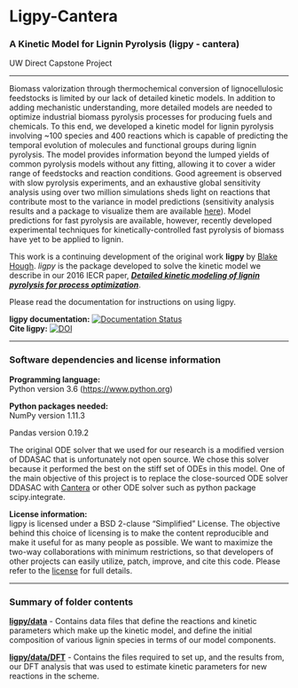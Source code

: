 # Ligpy-Cantera 
### A Kinetic Model for Lignin Pyrolysis (ligpy - cantera)
UW Direct Capstone Project 

------

Biomass valorization through thermochemical conversion of lignocellulosic feedstocks is limited by our lack of detailed kinetic models. In addition to adding mechanistic understanding, more detailed models are needed to optimize industrial biomass pyrolysis processes for producing fuels and chemicals. To this end, we developed a kinetic model for lignin pyrolysis involving ~100 species and 400 reactions which is capable of predicting the temporal evolution of molecules and functional groups during lignin pyrolysis. The model provides information beyond the lumped yields of common pyrolysis models without any fitting, allowing it to cover a wider range of feedstocks and reaction conditions. Good agreement is observed with slow pyrolysis experiments, and an exhaustive global sensitivity analysis using over two million simulations sheds light on reactions that contribute most to the variance in model predictions (sensitivity analysis results and a package to visualize them are available  [here](https://github.com/houghb/savvy)). Model predictions for fast pyrolysis are available, however, recently developed experimental techniques for kinetically-controlled fast pyrolysis of biomass have yet to be applied to lignin.

This work is a continuing development of the original work **ligpy** by [Blake Hough](https://github.com/houghb). *ligpy* is the package developed to solve the kinetic model we describe in our 2016 IECR paper, ***[Detailed kinetic modeling of lignin pyrolysis for process optimization](http://pubs.acs.org/doi/abs/10.1021/acs.iecr.6b02092)***.

Please read the documentation for instructions on using ligpy.

**ligpy documentation:** [![Documentation Status](https://readthedocs.org/projects/ligpy/badge/?version=latest)](http://ligpy.readthedocs.io/en/latest/?badge=latest)  
**Cite ligpy:** [![DOI](https://zenodo.org/badge/doi/10.5281/zenodo.53202.svg)](http://dx.doi.org/10.5281/zenodo.53202)


-------
### Software dependencies and license information

**Programming language:**  
Python version 3.6 (https://www.python.org)

**Python packages needed:**  
NumPy version 1.11.3 </p>
Pandas version 0.19.2

The original ODE solver that we used for our research is a modified version of DDASAC that is unfortunately not open source. We chose this solver because it performed the best on the stiff set of ODEs in this model. One of the main objective of this project is to replace the close-sourced ODE solver DDASAC with [Cantera](http://www.cantera.org/docs/sphinx/html/index.html) or
other ODE solver such as python package scipy.integrate.

**License information:**   
ligpy is licensed under a BSD 2-clause “Simplified” License. The objective behind this choice of licensing is to make the content reproducible and make it useful for as many people as possible. We want to maximize the two-way collaborations with minimum restrictions, so that developers of other projects can easily utilize, patch, improve, and cite this code. Please refer to the [license](https://github.com/LigninTools/Ligpy-Cantera/blob/master/LICENSE) for full details.

----------
### Summary of folder contents

**[ligpy/data](https://github.com/houghb/ligpy/tree/master/ligpy/data)** - Contains data files that define the reactions and kinetic parameters which make up the kinetic model, and define the initial composition of various lignin species in terms of our model components.

**[ligpy/data/DFT](https://github.com/houghb/ligpy/tree/master/ligpy/data/DFT)** - Contains the files required to set up, and the results from, our DFT analysis that was used to estimate kinetic parameters for new reactions in the scheme.

